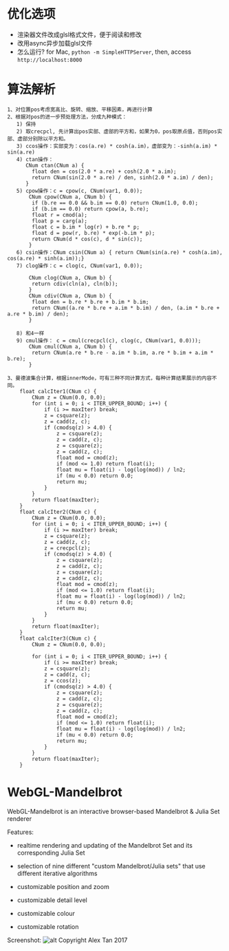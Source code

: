 # 优化选项

- 渲染器文件改成glsl格式文件，便于阅读和修改
- 改用async异步加载glsl文件
- 怎么运行? for Mac, `python -m SimpleHTTPServer`, then, access `http://localhost:8000`

# 算法解析
    1、对位置pos考虑宽高比、旋转、缩放、平移因素，再进行计算
    2、根据对pos的进一步预处理方法，分成九种模式：
       1) 保持
       2) 取crecpcl, 先计算出pos实部、虚部的平方和，如果为0，pos取原点值，否则pos实部、虚部分别除以平方和。
       3) ccos操作：实部变为：cos(a.re) * cosh(a.im)，虚部变为：-sinh(a.im) * sin(a.re)
       4) ctan操作：
          CNum ctan(CNum a) {
            float den = cos(2.0 * a.re) + cosh(2.0 * a.im);
            return CNum(sin(2.0 * a.re) / den, sinh(2.0 * a.im) / den);
          }
       5) cpow操作：c = cpow(c, CNum(var1, 0.0));
           CNum cpow(CNum a, CNum b) {
            if (b.re == 0.0 && b.im == 0.0) return CNum(1.0, 0.0);
            if (b.im == 0.0) return cpow(a, b.re);
            float r = cmod(a);
            float p = carg(a);
            float c = b.im * log(r) + b.re * p;
            float d = pow(r, b.re) * exp(-b.im * p);
            return CNum(d * cos(c), d * sin(c));
           }
       6) csin操作：CNum csin(CNum a) { return CNum(sin(a.re) * cosh(a.im), cos(a.re) * sinh(a.im));}
       7) clog操作：c = clog(c, CNum(var1, 0.0));
       
           CNum clog(CNum a, CNum b) {
            return cdiv(cln(a), cln(b));
           }
           CNum cdiv(CNum a, CNum b) {
           	float den = b.re * b.re + b.im * b.im;
           	return CNum((a.re * b.re + a.im * b.im) / den, (a.im * b.re + a.re * b.im) / den);
           }
           
       8) 和4一样
       9) cmul操作： c = cmul(crecpcl(c), clog(c, CNum(var1, 0.0)));
           CNum cmul(CNum a, CNum b) {
            return CNum(a.re * b.re - a.im * b.im, a.re * b.im + a.im * b.re);
           }
           
    3、曼德波集合计算，根据innerMode，可有三种不同计算方式，每种计算结果展示的内容不同。
        float calcIter1(CNum c) {
            CNum z = CNum(0.0, 0.0);
            for (int i = 0; i < ITER_UPPER_BOUND; i++) {
                if (i >= maxIter) break;
                z = csquare(z);
                z = cadd(z, c);
                if (cmodsq(z) > 4.0) {
                    z = csquare(z);
                    z = cadd(z, c);
                    z = csquare(z);
                    z = cadd(z, c);
                    float mod = cmod(z);
                    if (mod <= 1.0) return float(i);
                    float mu = float(i) - log(log(mod)) / ln2;
                    if (mu < 0.0) return 0.0;
                    return mu;
                }
            }
            return float(maxIter);
        }
        float calcIter2(CNum c) {
            CNum z = CNum(0.0, 0.0);
            for (int i = 0; i < ITER_UPPER_BOUND; i++) {
                if (i >= maxIter) break;
                z = csquare(z);
                z = cadd(z, c);
                z = crecpcl(z);
                if (cmodsq(z) > 4.0) {
                    z = csquare(z);
                    z = cadd(z, c);
                    z = csquare(z);
                    z = cadd(z, c);
                    float mod = cmod(z);
                    if (mod <= 1.0) return float(i);
                    float mu = float(i) - log(log(mod)) / ln2;
                    if (mu < 0.0) return 0.0;
                    return mu;
                }
            }
            return float(maxIter);
        }
        float calcIter3(CNum c) {
            CNum z = CNum(0.0, 0.0);
        
            for (int i = 0; i < ITER_UPPER_BOUND; i++) {
                if (i >= maxIter) break;
                z = csquare(z);
                z = cadd(z, c);
                z = ccos(z);
                if (cmodsq(z) > 4.0) {
                    z = csquare(z);
                    z = cadd(z, c);
                    z = csquare(z);
                    z = cadd(z, c);
                    float mod = cmod(z);
                    if (mod <= 1.0) return float(i);
                    float mu = float(i) - log(log(mod)) / ln2;
                    if (mu < 0.0) return 0.0;
                    return mu;
                }
            }
            return float(maxIter);
        }
    
# WebGL-Mandelbrot

WebGL-Mandelbrot is an interactive browser-based Mandelbrot & Julia Set renderer

Features:
- realtime rendering and updating of the Mandelbrot Set and its corresponding Julia Set
- selection of nine different "custom Mandelbrot/Julia sets" that use different iterative algorithms

- customizable position and zoom
- customizable detail level
- customizable colour
- customizable rotation

Screenshot:
![alt](https://github.com/Pilex1/WebGL-Mandelbrot/blob/master/Sample.png)
Copyright Alex Tan 2017
